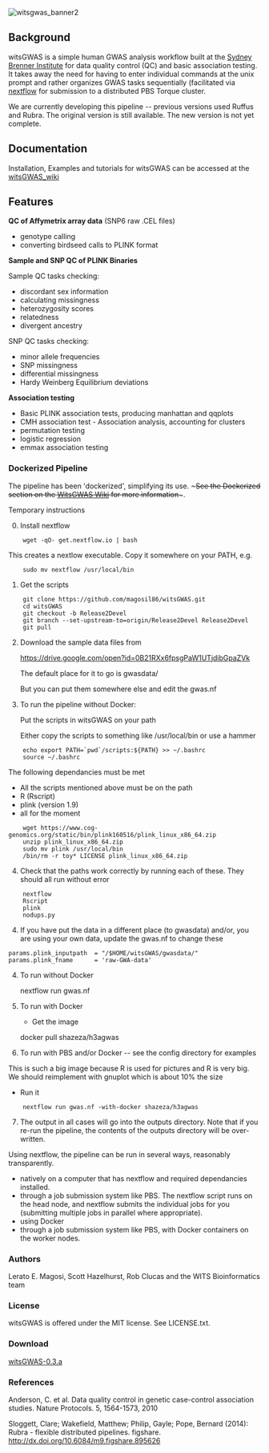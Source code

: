 ![witsgwas_banner2](https://cloud.githubusercontent.com/assets/8364031/9582190/13b1e182-5004-11e5-9336-8c030414e4bc.png)

## Background

witsGWAS is a simple human GWAS analysis workflow built at the [Sydney Brenner Institute](http://www.wits.ac.za/academic/research/sbimb/20747/wits_bioinformatics.html) for data quality control (QC) and basic association testing. It takes away the need for having to enter individual commands at the unix prompt and rather organizes GWAS tasks sequentially (facilitated via [nextflow](http://www.nextflow.io/) for submission to a distributed PBS Torque cluster.

We are currently developing this pipeline -- previous versions used Ruffus and Rubra. The original version is still available. The new version is not yet complete.

## Documentation 

Installation, Examples and tutorials for witsGWAS can be accessed at the [witsGWAS_wiki](https://github.com/magosil86/witsGWAS/wiki)

## Features

**QC of Affymetrix array data** (SNP6 raw .CEL files)

  * genotype calling
  * converting birdseed calls to PLINK format

**Sample and SNP QC of PLINK Binaries**

Sample QC tasks checking:

 *  discordant sex information
 *  calculating missingness
 *  heterozygosity scores
 *  relatedness
 *  divergent ancestry 

SNP QC tasks checking:

 * minor allele frequencies
 * SNP missingness
 * differential missingness
 * Hardy Weinberg Equilibrium deviations

**Association testing**

 * Basic PLINK association tests, producing manhattan and qqplots
 * CMH association test - Association analysis, accounting for clusters
 * permutation testing
 * logistic regression
 * emmax association testing

### Dockerized Pipeline

The pipeline has been 'dockerized', simplifying its use. ~~~See the
Dockerized section on the [WitsGWAS
Wiki](https://github.com/magosil86/witsGWAS/wiki) for more
information~~~.


Temporary instructions

0. Install nextflow
```
    wget -qO- get.nextflow.io | bash
```
This creates a nextlow executable. Copy it somewhere on your PATH, e.g.
```
    sudo mv nextflow /usr/local/bin
```
1. Get the scripts

```
    git clone https://github.com/magosil86/witsGWAS.git
    cd witsGWAS
    git checkout -b Release2Devel
    git branch --set-upstream-to=origin/Release2Devel Release2Devel
    git pull
```
2. Download the sample data files from

   https://drive.google.com/open?id=0B21RXx6fpsgPaW1UTjdibGpaZVk

   The default place for it to go is gwasdata/

   But you can put them somewhere else and edit the gwas.nf


3. To run the pipeline without Docker:

   Put the scripts in witsGWAS on your path

   Either copy the scripts to something like /usr/local/bin or use a hammer

```
    echo export PATH=`pwd`/scripts:${PATH} >> ~/.bashrc
    source ~/.bashrc
```

   The following dependancies must be met


   * All the scripts mentioned above must be on the path
   * R  (Rscript)
   * plink (version 1.9)
   * all for the moment

```
    wget https://www.cog-genomics.org/static/bin/plink160516/plink_linux_x86_64.zip
    unzip plink_linux_x86_64.zip 
    sudo mv plink /usr/local/bin
    /bin/rm -r toy* LICENSE plink_linux_x86_64.zip 
```


4. Check that the paths work correctly by running each of these. They should all run without error

```
    nextflow
    Rscript
    plink
    nodups.py
````


4. If you have put the data in a different place (to gwasdata) and/or, you are using your own data, update the gwas.nf to change these

```
params.plink_inputpath  = "/$HOME/witsGWAS/gwasdata/"  
params.plink_fname      = 'raw-GWA-data'
```

4. To run without Docker


    nextflow run gwas.nf


5. To run with Docker

   * Get the image

    docker pull shazeza/h3agwas

6. To run with PBS and/or Docker -- see the config directory for examples

This is such a big image because R is used for pictures and R is very big.
We should reimplement with gnuplot which is about 10% the size

   * Run it

```
    nextflow run gwas.nf -with-docker shazeza/h3agwas
```

7. The output in all cases will go into the outputs directory. Note that if you re-run the pipeline, the contents of the outputs directory will be over-written.




Using nextflow, the pipeline can be run in several ways, reasonably transparently. 

  * natively on a computer that has nextflow and required dependancies installed. 
  * through a job submission system like PBS. The nextflow script runs on the head node, and nextflow submits the individual jobs for you (submitting multiple jobs in parallel where appropriate).
  * using Docker
  * through a job submission system like PBS, with Docker containers on the worker nodes.


### Authors

Lerato E. Magosi, Scott Hazelhurst, Rob Clucas and the WITS Bioinformatics team

### License
witsGWAS is offered under the MIT license. See LICENSE.txt.

### Download
[witsGWAS-0.3.a](https://github.com/magosil86/witsGWAS/releases)

### References
Anderson, C. et al. Data quality control in genetic case-control association studies. Nature Protocols. 5, 1564-1573, 2010

Sloggett, Clare; Wakefield, Matthew; Philip, Gayle; Pope, Bernard (2014): 
Rubra - flexible distributed pipelines. figshare. http://dx.doi.org/10.6084/m9.figshare.895626

